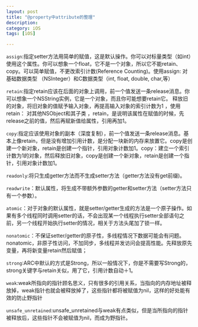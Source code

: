 ```yaml
---
layout: post  
title: "@property中attribute的整理"  
description: 
category: iOS   
tags: [iOS]     

---
```


```assign```:指定setter方法用简单的赋值，这是默认操作。你可以对标量类型（如int）使用这个属性。你可以想象一个float，它不是一个对象，所以它不能retain、copy。可以简单赋值，不更改索引计数(Reference Counting)。使用assign: 对基础数据类型 （NSInteger）和C数据类型（int, float, double, char,等）
 
```retain```:指定retain应该在后面的对象上调用，前一个值发送一条release消息。你可以想象一个NSString实例，它是一个对象，而且你可能想要retain它。
 释放旧的对象，将旧对象的值赋予输入对象，再提高输入对象的索引计数为1 ，使用retain： 对其他NSObject和其子类 ，retain，是说明该属性在赋值的时候，先release之前的值，然后再赋新值给属性，引用再加1。
 
 
```copy```:指定应该使用对象的副本（深度复制），前一个值发送一条release消息。基本上像retain，但是没有增加引用计数，是分配一块新的内存来放置它。copy是创建一个新对象，retain是创建一个指针，引用对象计数加1。copy：建立一个索引计数为1的对象，然后释放旧对象，copy是创建一个新对象，retain是创建一个指针，引用对象计数加1。

``readonly``:将只生成getter方法而不生成setter方法（getter方法没有get前缀)。

```readwrite```：默认属性，将生成不带额外参数的getter和setter方法（setter方法只有一个参数）。

```atomic```：对于对象的默认属性，就是setter/getter生成的方法是一个原子操作。如果有多个线程同时调用setter的话，不会出现某一个线程执行setter全部语句之前，另一个线程开始执行setter的情况，相关于方法头尾加了锁一样。

```nonatomic```：不保证setter/getter的原子性，多线程情况下数据可能会有问题。nonatomic，非原子性访问，不加同步，多线程并发访问会提高性能。先释放原先变量，再将新变量retain然后赋值；

```strong```:ARC中默认的方式是Strong，所以一般情况下，你是不需要写Strong的，strong关键字与retain关似，用了它，引用计数自动＋1。

```weak```:weak所指向的指针顾名思义，只有很多的引用关系，当指向的内存地址被释放掉，weak指针也就会被释放掉了，这些指针都将被赋值为nil，这样的好处能有效的防止野指针

```unsafe_unretained```:unsafe_unretained与weak有点类似，但是当所指向的指针被释放后，这些指针不会被赋值为nil，而成为野指针。
